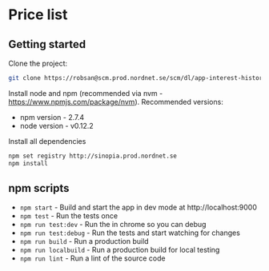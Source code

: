 # Price list


## Getting started

Clone the project:

```bash
git clone https://robsan@scm.prod.nordnet.se/scm/dl/app-interest-history.git
```

Install node and npm (recommended via nvm - https://www.npmjs.com/package/nvm).
Recommended versions:
* npm version - 2.7.4
* node version - v0.12.2


Install all dependencies

```bash
npm set registry http://sinopia.prod.nordnet.se
npm install
```

## npm scripts

* `npm start` - Build and start the app in dev mode at http://localhost:9000
* `npm test` - Run the tests once
* `npm run test:dev` - Run the in chrome so you can debug
* `npm run test:debug` - Run the tests and start watching for changes
* `npm run build` - Run a production build
* `npm run localbuild` - Run a production build for local testing
* `npm run lint` - Run a lint of the source code

